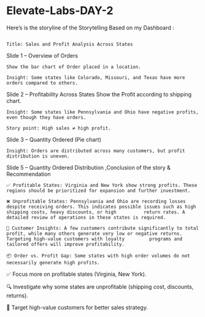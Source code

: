 # Elevate-Labs-DAY-2
Here’s is the storyline of the Storytelling Based on my Dashboard :

                                                                            Title: Sales and Profit Analysis Across States

Slide 1 – Overview of Orders

    Show the bar chart of Order placed in a location.

    Insight: Some states like Colorado, Missouri, and Texas have more orders compared to others.

Slide 2 – Profitability Across States Show the Profit according to shipping chart.

    Insight: Some states like Pennsylvania and Ohio have negative profits, even though they have orders.

    Story point: High sales ≠ high profit.

Slide 3 – Quantity Ordered (Pie chart)

    Insight: Orders are distributed across many customers, but profit distribution is uneven.

Slide 5 – Quantity Ordered Distribution ,Conclusion of the story & Recommendation

    ✅ Profitable States: Virginia and New York show strong profits. These regions should be prioritized for expansion and further investment.

    ❌ Unprofitable States: Pennsylvania and Ohio are recording losses despite receiving orders. This indicates possible issues such as high shipping costs, heavy discounts, or high          return rates. A detailed review of operations in these states is required.

    🎯 Customer Insights: A few customers contribute significantly to total profit, while many others generate very low or negative returns. Targeting high-value customers with loyalty         programs and tailored offers will improve profitability.

    📦 Order vs. Profit Gap: Some states with high order volumes do not necessarily generate high profits.


✅ Focus more on profitable states (Virginia, New York).

🔍 Investigate why some states are unprofitable (shipping cost, discounts, returns).

🎯 Target high-value customers for better sales strategy.

